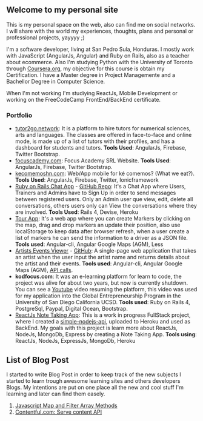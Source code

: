 ## Welcome to my personal site

This is my personal space on the web, also can find me on social networks. I will share with the world my experiences, thoughts, plans and personal or professional projects, yayyyy ;)

I'm a software developer, living at San Pedro Sula, Honduras. I mostly work with JavaScript (AngularJs, Angular) and Ruby on Rails, also as a teacher about ecommerce. Also I'm studying Python with the University of Toronto through [Coursera.org](https://www.coursera.org/learn/learn-to-program), my objective for this course is obtain my Certification. I have a Master degree in Project Managemente and a Bachellor Degree in Computer Science.

When I'm not working I'm studiying ReactJs, Mobile Development or working on the FreeCodeCamp FrontEnd/BackEnd certificate.

### Portfolio

- [tutor2go.network](https://tutor2go.network/): It is a platform to hire tutors for numerical sciences, arts and languages. The classes are offered in face-to-face and online mode, is made up of a list of tutors with their profiles, and has a dashboard for students and tutors. **Tools Used**: AngularJs, Firebase, Twitter Bootstrap.
- [focuscademy.com](https://focuscademy.com/): Focus Academy SRL Website. **Tools Used**: AngularJs, Firebase, Twitter Bootstrap.
- [kecomemoshn.com](https://kecomemoshn.com/): Web/App mobile for ké comemos? (What we eat?). **Tools Used**: AngularJs, Firebase, Twitter, Ionicframework
- [Ruby on Rails Chat App](http://chat-app-echeverria.herokuapp.com/) - [GitHub Repo](https://github.com/crisecheverria/fitsmind-code-challenge/tree/master/rails-backend/chatApp): It's a Chat App where Users, Trainers and Admins have to Sign Up in order to send messages between registered users. Only an Admin user que view, edit, delete all conversations, others users only can View the conversations where they are involved. **Tools Used**: Rails 4, Devise, Heroku
- [Tour App](https://github.com/crisecheverria/fitsmind-code-challenge/tree/master/front-end-angular): It's a web app where you can create Markers by clicking on the map, drag and drop markers an update their position, also use localStorage to keep data after browser refresh, when a user create a list of markers he can send the information to a driver as a JSON file. **Tools used**: Angular-cli, Angular Google Maps (AGM), Less
- [Artists Events Viewer](http://vanhackathon4.s3-website.us-east-2.amazonaws.com/) - [GitHub](https://github.com/crisecheverria/vanhack4-frontend): A single-page web application that takes an artist when the user input the artist name and returns details about the artist and their events. **Tools used**: Angular-cli, Angular Google Maps (AGM), [API calls](https://app.swaggerhub.com/apis/Bandsintown/PublicAPI/3.0.0).
- **kodfocus.com**: It was an e-learning platform for learn to code, the project was alive for about two years, but now is currently shutdown. You can see a [Youtube](https://youtu.be/8sIeV6JJvAk) video resuming the platform, this video was used for my application into the Global Entrepreneurship Program in the University of San Diego California UCSD. **Tools used**: Ruby on Rails 4, PostgreSql, Paypal, Digital Ocean, Bootstrap.
- [ReactJs Note Taking App](https://github.com/crisecheverria/reactjs-simple-nodejs-api): This is a work in progress FullStack project, where I created a [simple-nodejs-api](https://github.com/crisecheverria/simple-nodejs-api), uploaded to Heroku and used as BackEnd. My goals with this project is learn more about ReactJs, NodeJs, MongoDb, Express by creating a Note Taking App. **Tools using**: ReactJs, NodeJs, ExpressJs, MongoDb, Heroku

## List of Blog Post
I started to write Blog Post in order to keep track of the new subjects I started to learn trough awesome learning sites and others developers Blogs. My intentions are put on one place all the new and cool stuff I'm learning and later can find them easely.

1. [Javascript Map and Filter Array Methods](https://github.com/crisecheverria/javascript-map-and-filter-functions)
2. [Contentful.com: Serve content API](https://github.com/crisecheverria/contentful-serve-content-API)
